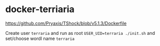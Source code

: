 # docker-terriaria

https://github.com/Pryaxis/TShock/blob/v5.1.3/Dockerfile

Create user `terraria` and run as root `USER_UID=terraria ./init.sh` and set/choose wordl name `terraria`
